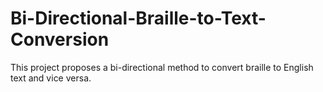 # Bi-Directional-Braille-to-Text-Conversion
This project proposes a bi-directional method to convert braille to English text and vice versa.
